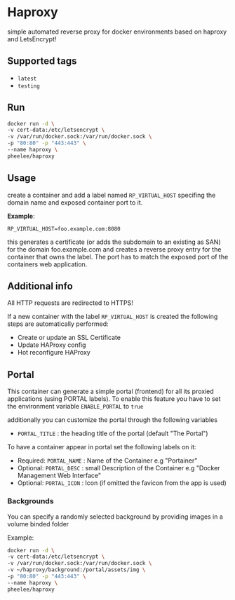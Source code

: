 # Haproxy

simple automated reverse proxy for docker environments based on haproxy and LetsEncrypt!

## Supported tags

* `latest`
* `testing`

## Run

```bash
docker run -d \
-v cert-data:/etc/letsencrypt \
-v /var/run/docker.sock:/var/run/docker.sock \
-p "80:80" -p "443:443" \
--name haproxy \
pheelee/haproxy
```

## Usage

create a container and add a label named `RP_VIRTUAL_HOST` specifing the domain name and exposed container port to it.

**Example**:

`RP_VIRTUAL_HOST=foo.example.com:8080`

this generates a certificate (or adds the subdomain to an existing as SAN) for the domain foo.example.com and creates a reverse proxy entry for the container that owns the label. The port has to match the exposed port of the containers web application.

## Additional info

All HTTP requests are redirected to HTTPS!

If a new container with the label `RP_VIRTUAL_HOST` is created the following steps are automatically performed:

* Create or update an SSL Certificate
* Update HAProxy config
* Hot reconfigure HAProxy

## Portal

This container can generate a simple portal (frontend) for all its proxied applications (using PORTAL labels). To enable this feature you have to set the environment variable `ENABLE_PORTAL` to `true`

additionally you can customize the portal through the following variables

* `PORTAL_TITLE` : the heading title of the portal (default "The Portal")

To have a container appear in portal set the following labels on it:

* Required: `PORTAL_NAME` : Name of the Container e.g "Portainer"
* Optional: `PORTAL_DESC` : small Description of the Container e.g "Docker Management Web Interface"
* Optional: `PORTAL_ICON` : Icon (if omitted the favicon from the app is used)

### Backgrounds

You can specify a randomly selected background by providing images in a volume binded folder

Example:

```bash
docker run -d \
-v cert-data:/etc/letsencrypt \
-v /var/run/docker.sock:/var/run/docker.sock \
-v ~/haproxy/background:/portal/assets/img \
-p "80:80" -p "443:443" \
--name haproxy \
pheelee/haproxy
```

